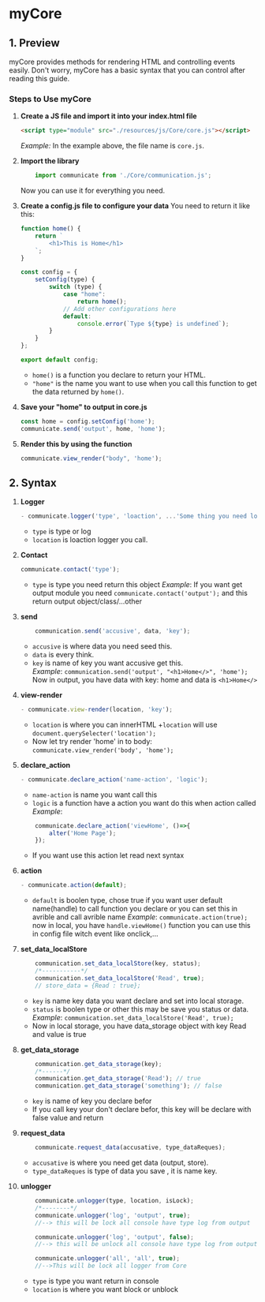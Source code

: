 # myCore

## 1. Preview
myCore provides methods for rendering HTML and controlling events easily. Don't worry, myCore has a basic syntax that you can control after reading this guide.

### Steps to Use myCore

1. **Create a JS file and import it into your index.html file**
    ```html
    <script type="module" src="./resources/js/Core/core.js"></script>
    ```
    *Example:* In the example above, the file name is `core.js`.

2. **Import the library**
    ```javascript 
        import communicate from './Core/communication.js';
    ```
    Now you can use it for everything you need.

3. **Create a config.js file to configure your data**
    You need to return it like this:
    ```javascript
    function home() {
        return `
            <h1>This is Home</h1>
        `;
    }

    const config = {
        setConfig(type) {
            switch (type) {
                case "home":
                    return home();
                // Add other configurations here
                default:
                    console.error(`Type ${type} is undefined`);
            }
        }
    };

    export default config;
    ```
    - `home()` is a function you declare to return your HTML.
    - `"home"` is the name you want to use when you call this function to get the data returned by `home()`.

4. **Save your "home" to output in core.js**
    ```javascript
    const home = config.setConfig('home');
    communicate.send('output', home, 'home');
    ```

5. **Render this by using the function**
    ```javascript
    communicate.view_render("body", 'home');
    ```

## 2. Syntax

1. **Logger**
    ```javascript
    - communicate.logger('type', 'loaction', ...'Some thing you need log');
    ```
    + `type` is type or log
    + `location` is loaction logger you call.  
    
2. **Contact**
    ```javascript
    communicate.contact('type'); 
    ```
    + `type` is type you need return this object
    *Example*: If you want get output module you need 
                `communicate.contact('output');`
            and this return output object/class/...other

3. **send**
    ```javascript
        communication.send('accusive', data, 'key');
    ```
    + `accusive` is where data you need seed this.  
    + `data` is every think.  
    + `key` is name of key you want accusive get this.  
        *Example*: `communication.send('output', "<h1>Home</>", 'home');`
                Now in output, you have data with key: home and data is `<h1>Home</>`

4. **view-render**
    ```javascript
    - communicate.view-render(location, 'key');
    ```  
    + `location` is where you can innerHTML
        +`location` will use `document.querySelecter('location');`
    + Now let try render 'home' in to body:
        `communicate.view_render('body', 'home');`

5. **declare_action**
    ```javascript
    - communicate.declare_action('name-action', 'logic');
    ```

    + `name-action` is name you want call this
    + `logic` is a function have a action you want do this when action called
    *Example*: 

    ```javascript
        communicate.declare_action('viewHome', ()=>{
            alter('Home Page');
        });
    ```        
    - If you want use this action let read next syntax

6. **action**
    ```javascript
    - communicate.action(default);
    ```
    + `default` is boolen type, chose true if you want user default name(handle) to call function you declare or you can set this in avrible and call avrible name
    *Example*: `communicate.action(true);`
            now in local, you have `handle.viewHome()` function
        you can use this in config file witch event like onclick,...

7. **set_data_localStore**
    ```javascript
        communication.set_data_localStore(key, status);
        /*-----------*/
        communication.set_data_localStore('Read', true);
        // store_data = {Read : true};
    ```
    + `key` is name key data you want declare and set into local storage.
    + `status` is boolen type  or other this may be save you status or data.
    *Example*: `communication.set_data_localStore('Read', true);`
    - Now in local storage, you have data_storage object with key Read and value is true

8. **get_data_storage**
    ```javascript
        communication.get_data_storage(key);
        /*------*/
        communication.get_data_storage('Read'); // true
        communication.get_data_storage('something'); // false

    ```
    + `key` is name of key you declare befor
    + If you call key your don't declare befor, this key will be declare with false value and return
    
9. **request_data**
    ```javascript
        communicate.request_data(accusative, type_dataReques);
    ```
    + `accusative` is where you need get data (output, store).
    + `type_dataReques` is type of data you save , it is name key.
    
10. **unlogger**
    ```javascript
        communicate.unlogger(type, location, isLock);
        /*--------*/
        communicate.unlogger('log', 'output', true);
        //--> this will be lock all console have type log from output

        communicate.unlogger('log', 'output', false);
        //--> this will be unlock all console have type log from output

        communicate.unlogger('all', 'all', true);
        //-->This will be lock all logger from Core
    ```
    + `type` is type you want return in console
    + `location` is where you want block or unblock
